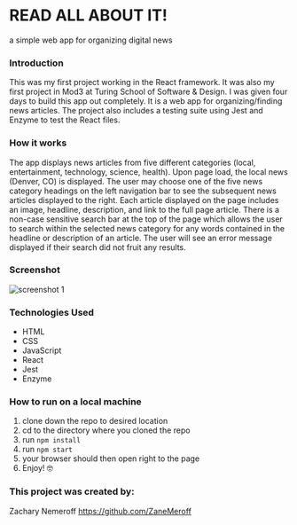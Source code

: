 # READ ALL ABOUT IT!
a simple web app for organizing digital news

### Introduction
This was my first project working in the React framework. It was also my first project in Mod3 at Turing School of Software & Design. I was given four days to build this app out completely. It is a web app for organizing/finding news articles. The project also includes a testing suite using Jest and Enzyme to test the React files.

### How it works
The app displays news articles from five different categories (local, entertainment, technology, science, health). Upon page load, the local news (Denver, CO) is displayed. The user may choose one of the five news category headings on the left navigation bar to see the subsequent news articles displayed to the right. Each article displayed on the page includes an image, headline, description, and link to the full page article. There is a non-case sensitive search bar at the top of the page which allows the user to search within the selected news category for any words contained in the headline or description of an article. The user will see an error message displayed if their search did not fruit any results.

### Screenshot
![screenshot 1](https://user-images.githubusercontent.com/53405028/73418063-75348700-42d7-11ea-99f8-ca6ec00bb547.png)

### Technologies Used
- HTML
- CSS
- JavaScript
- React
- Jest
- Enzyme

### How to run on a local machine
1. clone down the repo to desired location
2. cd to the directory where you cloned the repo
3. run `npm install`
4. run `npm start`
6. your browser should then open right to the page
7. Enjoy! 🤓

### This project was created by:
Zachary Nemeroff https://github.com/ZaneMeroff

